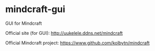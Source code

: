 # mindcraft-gui
GUI for Mindcraft

Official site (for GUI): http://uukelele.ddns.net/mindcraft

Official Mindcraft project: https://www.github.com/kolbytn/mindcraft
